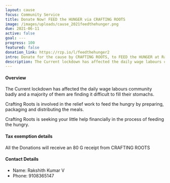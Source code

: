 ```yaml
---
layout: cause
focus: Community Service
title: Donate Now! FEED the HUNGER via CRAFTING ROOTS
image: /images/uploads/cause_2021feedthehunger.png
due: 2021-06-11
active: false
goal: ---
progress: 100
featured: false
donation_link: https://rzp.io/l/feedthehunger2
intro: Donate for the cause by CRAFTING ROOTS, to FEED the HUNGER at Railway Stations.
description: The Current lockdown has affected the daily wage labours community badly and a majority of them are finding it difficult to fill their stomachs. Crafting Roots is involved in the relief work to feed the hungry by preparing, packaging and distributing the meals. Crafting Roots is seeking your little help financially in the process of feeding the hungry. 
---
```

#### Overview
The Current lockdown has affected the daily wage labours community badly and a majority of them are finding it difficult to fill their stomachs. 

Crafting Roots is involved in the relief work to feed the hungry by preparing, packaging and distributing the meals. 

Crafting Roots is seeking your little help financially in the process of feeding the hungry. 

#### Tax exemption details
All the Donations will receive an 80 G receipt from CRAFTING ROOTS

#### Contact Details
- Name: Rakshith Kumar V 
- Phone: 9108365147